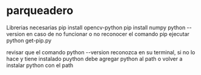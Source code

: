 # parqueadero
Librerias necesarias 
pip install opencv-python
pip install numpy
python --version
en caso de no funcionar o no reconocer el comando pip ejecutar 
python get-pip.py

revisar que el comando python --version reconozca en su terminal, si no lo hace y tiene instalado puython debe agregar python al path o volver a instalar python con el path
